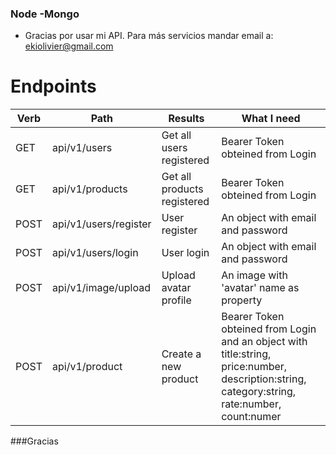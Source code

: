 ### Node -Mongo

- Gracias por usar mi API. Para más servicios mandar email a: ekiolivier@gmail.com

# Endpoints

Verb  | Path | Results | What I need
--- | --- | --- | ---
GET  | api/v1/users | Get all users registered | Bearer Token obteined from Login
GET  | api/v1/products | Get all products registered | Bearer Token obteined from Login
POST  | api/v1/users/register | User register | An object with email and password
POST  | api/v1/users/login| User login | An object with email and password
POST  | api/v1/image/upload | Upload avatar profile | An image with 'avatar' name as property
POST  | api/v1/product | Create a new product | Bearer Token obteined from Login and an object with title:string, price:number, description:string, category:string, rate:number, count:numer





###Gracias
